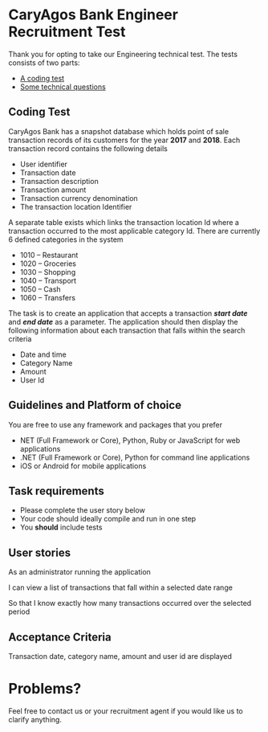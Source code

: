 # CaryAgos Bank Engineer Recruitment Test

Thank you for opting to take our Engineering technical test. The tests consists of two parts: 

* [A coding test](#coding-test)
* [Some technical questions](#technical-questions)

## Coding Test
CaryAgos Bank has a snapshot database which holds point of sale transaction records of its customers for the year **2017** and **2018**. Each transaction record contains the following details

* User identifier
* Transaction date
* Transaction description
* Transaction amount 
* Transaction currency denomination
* The transaction location Identifier

A separate table exists which links the transaction location Id where a transaction occurred to the most applicable category Id. There are currently 6 defined categories in the system

* 1010 – Restaurant
* 1020 – Groceries
* 1030 – Shopping
* 1040 – Transport
* 1050 – Cash
* 1060 – Transfers

The task is to create an application that accepts a transaction ***start date*** and ***end date*** as a parameter. The application should then display the following information about each transaction that falls within the search criteria

* Date and time
* Category Name
* Amount
* User Id

## Guidelines and Platform of choice
You are free to use any framework and packages that you prefer
* NET (Full Framework or Core), Python, Ruby or JavaScript for web applications
* .NET (Full Framework or Core), Python for command line applications
*	iOS or Android for mobile applications

## Task requirements
* Please complete the user story below
* Your code should ideally compile and run in one step
* You **should** include tests

## User stories
As an administrator running the application

I can view a list of transactions that fall within a selected date range

So that I know exactly how many transactions occurred over the selected period

## Acceptance Criteria
Transaction date, category name, amount and user id are displayed

# Problems?
Feel free to contact us or your recruitment agent if you would like us to clarify anything.
